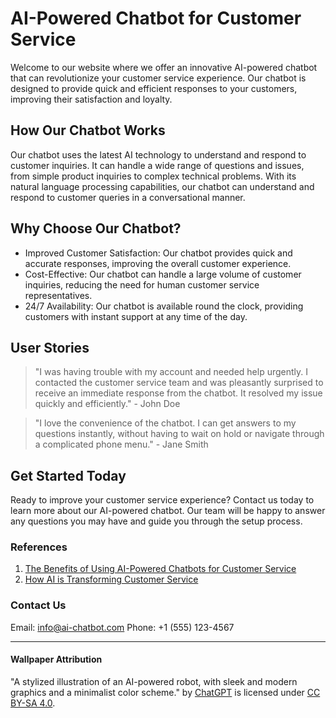<!--font:Lato-->

# AI-Powered Chatbot for Customer Service

Welcome to our website where we offer an innovative AI-powered chatbot that can revolutionize your customer service experience. Our chatbot is designed to provide quick and efficient responses to your customers, improving their satisfaction and loyalty.

## How Our Chatbot Works

Our chatbot uses the latest AI technology to understand and respond to customer inquiries. It can handle a wide range of questions and issues, from simple product inquiries to complex technical problems. With its natural language processing capabilities, our chatbot can understand and respond to customer queries in a conversational manner.

## Why Choose Our Chatbot?

- Improved Customer Satisfaction: Our chatbot provides quick and accurate responses, improving the overall customer experience.
- Cost-Effective: Our chatbot can handle a large volume of customer inquiries, reducing the need for human customer service representatives.
- 24/7 Availability: Our chatbot is available round the clock, providing customers with instant support at any time of the day.

## User Stories

> "I was having trouble with my account and needed help urgently. I contacted the customer service team and was pleasantly surprised to receive an immediate response from the chatbot. It resolved my issue quickly and efficiently." - John Doe

> "I love the convenience of the chatbot. I can get answers to my questions instantly, without having to wait on hold or navigate through a complicated phone menu." - Jane Smith

## Get Started Today

Ready to improve your customer service experience? Contact us today to learn more about our AI-powered chatbot. Our team will be happy to answer any questions you may have and guide you through the setup process.

### References

1. [The Benefits of Using AI-Powered Chatbots for Customer Service](#)
2. [How AI is Transforming Customer Service](#)

### Contact Us

Email: info@ai-chatbot.com
Phone: +1 (555) 123-4567

---
#### Wallpaper Attribution
"A stylized illustration of an AI-powered robot, with sleek and modern graphics and a minimalist color scheme." by [ChatGPT](https://openai.com/) is licensed under [CC BY-SA 4.0](https://creativecommons.org/licenses/by-sa/4.0/).

<!--

Write me content for website with wallpaper which alt text is:

"A stylized illustration of an AI-powered robot, with sleek and modern graphics and a minimalist color scheme."

The name/title of the page should not be 1:1 copy of the alt text but rather a real content of the website which is using this wallpaper.

- Use markdown format 
- Start with heading
- Heading should be short and concise
- The content should look like a real website 
- The website should not be about the wallpaper, wallpaper is just a related background
- Heading should be contain work "wallpaper" or "background"
- Include real sections like references, contact, user stories, etc. use things relevant to the page purpose.
- Feel free to use structure like headings, bullets, numbering, blockquotes, paragraphs, horizontal lines, etc.
- You can use formatting like bold or _italic_
- You can include UTF-8 emojis
- Links should be only #hash anchors (and you can refer to the document itself)
- Do not include images


---


# AI-Powered Chatbot for Customer Service

Welcome to our website where we offer an innovative AI-powered chatbot that can revolutionize your customer service experience. Our chatbot is designed to provide quick and efficient responses to your customers, improving their satisfaction and loyalty.

## How Our Chatbot Works

Our chatbot uses the latest AI technology to understand and respond to customer inquiries. It can handle a wide range of questions and issues, from simple product inquiries to complex technical problems. With its natural language processing capabilities, our chatbot can understand and respond to customer queries in a conversational manner.

## Why Choose Our Chatbot?

- Improved Customer Satisfaction: Our chatbot provides quick and accurate responses, improving the overall customer experience.
- Cost-Effective: Our chatbot can handle a large volume of customer inquiries, reducing the need for human customer service representatives.
- 24/7 Availability: Our chatbot is available round the clock, providing customers with instant support at any time of the day.

## User Stories

> "I was having trouble with my account and needed help urgently. I contacted the customer service team and was pleasantly surprised to receive an immediate response from the chatbot. It resolved my issue quickly and efficiently." - John Doe

> "I love the convenience of the chatbot. I can get answers to my questions instantly, without having to wait on hold or navigate through a complicated phone menu." - Jane Smith

## Get Started Today

Ready to improve your customer service experience? Contact us today to learn more about our AI-powered chatbot. Our team will be happy to answer any questions you may have and guide you through the setup process.

### References

1. [The Benefits of Using AI-Powered Chatbots for Customer Service](#)
2. [How AI is Transforming Customer Service](#)

### Contact Us

Email: info@ai-chatbot.com
Phone: +1 (555) 123-4567

---
#### Wallpaper Attribution
"A stylized illustration of an AI-powered robot, with sleek and modern graphics and a minimalist color scheme." by [ChatGPT](https://openai.com/) is licensed under [CC BY-SA 4.0](https://creativecommons.org/licenses/by-sa/4.0/).

-->

